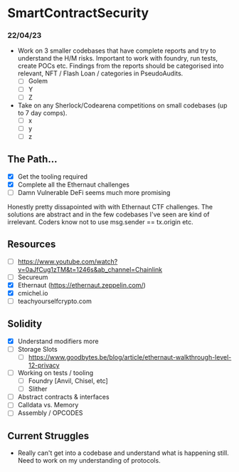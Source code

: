 # SmartContractSecurity

### 22/04/23
- Work on 3 smaller codebases that have complete reports and try to understand the H/M risks. Important to work with foundry, run tests, create POCs etc. Findings from the reports should be categorised into relevant, NFT / Flash Loan / categories in PseudoAudits.
  - [ ] Golem
  - [ ] Y
  - [ ] Z
- Take on any Sherlock/Codearena competitions on small codebases (up to 7 day comps).
  - [ ] x
  - [ ] y
  - [ ] z

## The Path...
- [x] Get the tooling required
- [x] Complete all the Ethernaut challenges
- [ ] Damn Vulnerable DeFi seems much more promising

Honestly pretty dissapointed with with Ethernaut CTF challenges. The solutions are abstract and in the few codebases I've seen are kind of irrelevant. Coders know not to use msg.sender == tx.origin etc.

## Resources
- [ ] https://www.youtube.com/watch?v=0aJfCug1zTM&t=1246s&ab_channel=Chainlink
- [ ] Secureum
- [x] Ethernaut (https://ethernaut.zeppelin.com/)
- [x] cmichel.io
- [ ] teachyourselfcrypto.com

## Solidity
- [x] Understand modifiers more
- [ ] Storage Slots
  - [ ] https://www.goodbytes.be/blog/article/ethernaut-walkthrough-level-12-privacy
- [ ] Working on tests / tooling
  - [ ] Foundry [Anvil, Chisel, etc]
  - [ ] Slither
- [ ] Abstract contracts & interfaces
- [ ] Calldata vs. Memory
- [ ] Assembly / OPCODES

## Current Struggles
- Really can't get into a codebase and understand what is happening still. Need to work on my understanding of protocols.